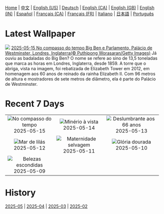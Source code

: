 [Home](../README.md) | [中文](zh-CN.md) | [English (US)](en-US.md) | [Deutsch](de-DE.md) | [English (CA)](en-CA.md) | [English (GB)](en-GB.md) | [English (IN)](en-IN.md) | [Español](es-ES.md) | [Français (CA)](fr-CA.md) | [Français (FR)](fr-FR.md) | [Italiano](it-IT.md) | [日本語](ja-JP.md) | [Português](pt-BR.md)

# Latest Wallpaper
![](https://www.bing.com/th?id=OHR.LondonParliament_PT-BR5394020420_UHD.jpg)
[2025-05-15 No compasso do tempo Big Ben e Parlamento, Palácio de Westminster, Londres, Inglaterra(© Puthipong Worasaran/Getty Images)](https://www.bing.com/th?id=OHR.LondonParliament_PT-BR5394020420_UHD.jpg)
Já ouviu as badaladas do Big Ben? O nome se refere ao sino de 13,5 toneladas que marca as horas em Londres, Inglaterra, desde 1859. A torre que o abriga, vista na imagem, foi rebatizada de Elizabeth Tower em 2012, em homenagem aos 60 anos de reinado da rainha Elizabeth II. Com 96 metros de altura e mostradores de sete metros de diâmetro, ela é parte do Palácio de Westminster.

# Recent 7 Days
|  |  |  |
|:---:|:---:|:---:|
| ![](https://www.bing.com/th?id=OHR.LondonParliament_PT-BR5394020420_400x240.jpg "No compasso do tempo") 2025-05-15 | ![](https://www.bing.com/th?id=OHR.SardiniaFlavia_PT-BR4719192725_400x240.jpg "Minério à vista") 2025-05-14 | ![](https://www.bing.com/th?id=OHR.TorresChile_PT-BR4534692189_400x240.jpg "Deslumbrante aos 66 anos") 2025-05-13 |
| ![](https://www.bing.com/th?id=OHR.IrisGarden_PT-BR4328394964_400x240.jpg "Mar de lilás") 2025-05-12 | ![](https://www.bing.com/th?id=OHR.LeopardMother_PT-BR3379909644_400x240.jpg "Maternidade selvagem") 2025-05-11 | ![](https://www.bing.com/th?id=OHR.MinnesotaRotunda_PT-BR2639700452_400x240.jpg "Glória dourada") 2025-05-10 |
| ![](https://www.bing.com/th?id=OHR.FumacinhaBahia_PT-BR0440078650_400x240.jpg "Belezas escondidas") 2025-05-09 |  |  |

# History
[2025-05](../archives/wallpaper/pt-BR/w_2025_05.md) | [2025-04](../archives/wallpaper/pt-BR/w_2025_04.md) | [2025-03](../archives/wallpaper/pt-BR/w_2025_03.md) | [2025-02](../archives/wallpaper/pt-BR/w_2025_02.md)
